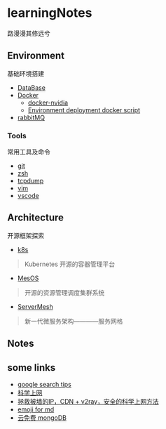 # learningNotes

路漫漫其修远兮

## Environment

基础环境搭建

- [DataBase](./environment/DB/README.md)
- [Docker](./environment/Docker/DockerInstallForubuntu18.04.md)
  - [docker-nvidia](./environment/Docker/doker-nvidia.md)
  - [Environment deployment docker script](environment/docker-deploy.md)
- [rabbitMQ](./environment/MQ/rabbitMQ-install.md)

### Tools

常用工具及命令

- [git](environment/tools/git/git.md)
- [zsh](environment/tools/zsh/Oh-My-Zsh.md)
- [tcpdump](environment/tools/tcpdump/tcpdump.md)
- [vim](environment/tools/vim/vim.md)
- [vscode](environment/tools/vscode/vscode.md)

## Architecture

开源框架探索

- [k8s](./Architecture/k8s/k8s.md)

> Kubernetes 开源的容器管理平台

- [MesOS](./Architecture/MesOS/mesos.md)

> 开源的资源管理调度集群系统

- [ServerMesh](./Architecture/Service_Mesh/ServiceMesh.md)

> 新一代微服务架构————服务网格

## Notes

## some links

- [google search tips](https://www.lifehack.org/articles/technology/20-tips-use-google-search-efficiently.html)  
- [科学上网](https://www.jeffjade.com/2017/05/01/122-how-to-better-use-google_chrome/#more)
- [拯救被墙的IP，CDN + v2ray，安全的科学上网方法](https://blog.sprov.xyz/2019/03/11/cdn-v2ray-safe-proxy/)
- [emoji for md](https://www.webfx.com/tools/emoji-cheat-sheet/)
- [云免费 mongoDB](https://www.mongodb.com/cloud/atlas)
